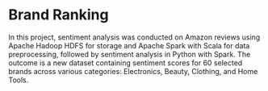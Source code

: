# Brand Ranking

In this project, sentiment analysis was conducted on Amazon reviews using Apache Hadoop HDFS for storage and Apache Spark with Scala for data preprocessing, followed by sentiment analysis in Python with Spark. The outcome is a new dataset containing sentiment scores for 60 selected brands across various categories: Electronics, Beauty, Clothing, and Home Tools.
